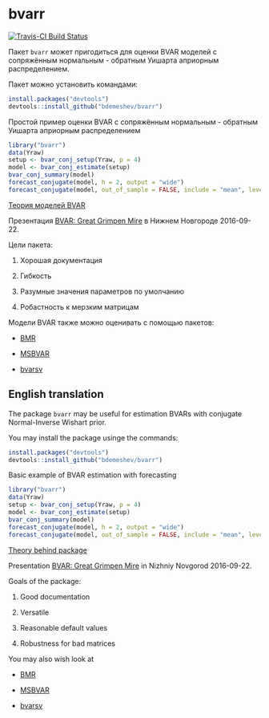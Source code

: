 bvarr
=====


[![Travis-CI Build Status](https://travis-ci.org/bdemeshev/bvarr.svg?branch=master)](https://travis-ci.org/bdemeshev/bvarr)

Пакет `bvarr` может пригодиться для оценки BVAR моделей с сопряжённым нормальным - обратным Уишарта априорным распределением.

Пакет можно установить командами:
```R
install.packages("devtools")
devtools::install_github("bdemeshev/bvarr")
```

Простой пример оценки BVAR с сопряжённым нормальным - обратным Уишарта априорным распределением
```R
library("bvarr")
data(Yraw)
setup <- bvar_conj_setup(Yraw, p = 4)
model <- bvar_conj_estimate(setup)
bvar_conj_summary(model) 
forecast_conjugate(model, h = 2, output = "wide")
forecast_conjugate(model, out_of_sample = FALSE, include = "mean", level = NULL, type = "credible")
```

[Теория моделей BVAR](https://github.com/bdemeshev/bvar_om/raw/master/text/bvar_mapping/bvar_mapping.pdf)

Презентация [BVAR: Great Grimpen Mire](http://bdemeshev.github.io/bvar_om/bvar_mire_pres.html) в Нижнем Новгороде 2016-09-22.


Цели пакета:

1. Хорошая документация

2. Гибкость

3. Разумные значения параметров по умолчанию

4. Робастность к мерзким матрицам


Модели BVAR также можно оценивать с помощью пакетов:

- [BMR](http://bayes.squarespace.com/bmr/)

- [MSBVAR](http://cran.r-project.org/web/packages/MSBVAR/) 

- [bvarsv](https://cran.r-project.org/web/packages/bvarsv/index.html) 

## English translation


The package `bvarr` may be useful for estimation BVARs with conjugate Normal-Inverse Wishart prior.

You may install the package usinge the commands:
```R
install.packages("devtools")
devtools::install_github("bdemeshev/bvarr")
```

Basic example of BVAR estimation with forecasting
```R
library("bvarr")
data(Yraw)
setup <- bvar_conj_setup(Yraw, p = 4)
model <- bvar_conj_estimate(setup)
bvar_conj_summary(model) 
forecast_conjugate(model, h = 2, output = "wide")
forecast_conjugate(model, out_of_sample = FALSE, include = "mean", level = NULL, type = "credible")
```

[Theory behind package](https://github.com/bdemeshev/bvar_om/raw/master/text/bvar_mapping/bvar_mapping.pdf)

Presentation [BVAR: Great Grimpen Mire](http://bdemeshev.github.io/bvar_om/bvar_mire_pres.html) in Nizhniy Novgorod 2016-09-22.

Goals of the package:

1. Good documentation

2. Versatile 

3. Reasonable default values

4. Robustness for bad matrices


You may also wish look at 

- [BMR](http://bayes.squarespace.com/bmr/)

- [MSBVAR](http://cran.r-project.org/web/packages/MSBVAR/) 

- [bvarsv](https://cran.r-project.org/web/packages/bvarsv/index.html) 




